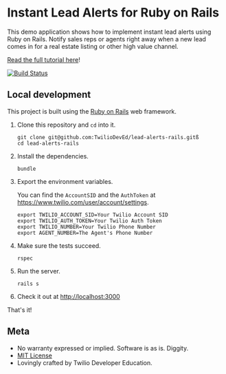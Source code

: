 # Instant Lead Alerts for Ruby on Rails

This demo application shows how to implement instant lead alerts using Ruby on Rails. Notify sales reps or agents right away when a new lead comes in for a real estate listing or other high value channel.

[Read the full tutorial here](https://www.twilio.com/docs/tutorials/walkthrough/lead-alerts/ruby/rails)!

[![Build Status](https://travis-ci.org/TwilioDevEd/lead-alerts-rails.svg?branch=master)](https://travis-ci.org/TwilioDevEd/lead-alerts-rails)

## Local development

This project is built using the [Ruby on Rails](http://rubyonrails.org/) web framework.

1. Clone this repository and `cd` into it.

   ```
   git clone git@github.com:TwilioDevEd/lead-alerts-rails.gitß
   cd lead-alerts-rails
   ```

1. Install the dependencies.

   ```
   bundle
   ```

1. Export the environment variables.

   You can find the `AccountSID` and the `AuthToken` at https://www.twilio.com/user/account/settings.

   ```
   export TWILIO_ACCOUNT_SID=Your Twilio Account SID
   export TWILIO_AUTH_TOKEN=Your Twilio Auth Token
   export TWILIO_NUMBER=Your Twilio Phone Number
   export AGENT_NUMBER=The Agent's Phone Number
   ```

1. Make sure the tests succeed.

   ```
   rspec
   ```

1. Run the server.

   ```
   rails s
   ```

1. Check it out at [http://localhost:3000](http://localhost:3000)

That's it!

## Meta

* No warranty expressed or implied. Software is as is. Diggity.
* [MIT License](http://www.opensource.org/licenses/mit-license.html)
* Lovingly crafted by Twilio Developer Education.
